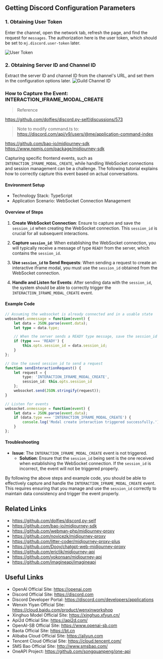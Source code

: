 ## Getting Discord Configuration Parameters

### 1. Obtaining User Token
Enter the channel, open the network tab, refresh the page, and find the request for `messages`. The authorization here is the user token, which should be set to `mj.discord.user-token` later.

![User Token](../img_8.png)

### 2. Obtaining Server ID and Channel ID

Extract the server ID and channel ID from the channel's URL, and set them in the configuration options later.
![Guild Channel ID](../img_9.png)

### How to Capture the Event: INTERACTION_IFRAME_MODAL_CREATE

> Reference

https://github.com/dolfies/discord.py-self/discussions/573

> Note to modify command.ts to: https://discord.com/api/v9/users/@me/application-command-index

https://github.com/bao-io/midjourney-sdk
https://www.npmjs.com/package/midjourney-sdk

Capturing specific frontend events, such as `INTERACTION_IFRAME_MODAL_CREATE`, while handling WebSocket connections and session management can be a challenge. The following tutorial explains how to correctly capture this event based on actual conversations.


#### Environment Setup
- Technology Stack: TypeScript
- Application Scenario: WebSocket Connection Management

#### Overview of Steps

1. **Create WebSocket Connection**:
    Ensure to capture and save the `session_id` when creating the WebSocket connection. This `session_id` is crucial for all subsequent interactions.

2. **Capture `session_id`**:
    When establishing the WebSocket connection, you will typically receive a message of type `READY` from the server, which contains the `session_id`.

3. **Use `session_id` to Send Requests**:
    When sending a request to create an interactive iframe modal, you must use the `session_id` obtained from the WebSocket connection.

4. **Handle and Listen for Events**:
    After sending data with the `session_id`, the system should be able to correctly trigger the `INTERACTION_IFRAME_MODAL_CREATE` event.

#### Example Code

```typescript
// Assuming the websocket is already connected and in a usable state
websocket.onmessage = function(event) {
    let data = JSON.parse(event.data);
    let type = data.type;

    // When the server sends a READY type message, save the session_id
    if (type === 'READY') {
        this.opts.session_id = data.session_id;
    }
};

// Use the saved session_id to send a request
function sendInteractionRequest() {
    let request = {
        type: 'INTERACTION_IFRAME_MODAL_CREATE',
        session_id: this.opts.session_id
    };
    websocket.send(JSON.stringify(request));
}

// Listen for events
websocket.onmessage = function(event) {
    let data = JSON.parse(event.data);
    if (data.type === 'INTERACTION_IFRAME_MODAL_CREATE') {
        console.log('Modal create interaction triggered successfully.');
    }
};
```

#### Troubleshooting

- **Issue**: The `INTERACTION_IFRAME_MODAL_CREATE` event is not triggered.
  - **Solution**: Ensure that the `session_id` being sent is the one received when establishing the WebSocket connection. If the `session_id` is incorrect, the event will not be triggered properly.

By following the above steps and example code, you should be able to effectively capture and handle the `INTERACTION_IFRAME_MODAL_CREATE` event. This requires ensuring that you manage and use the `session_id` correctly to maintain data consistency and trigger the event properly.

## Related Links

- https://github.com/dolfies/discord.py-self
- https://github.com/bao-io/midjourney-sdk
- https://github.com/webman-php/midjourney-proxy
- https://github.com/novicezk/midjourney-proxy
- https://github.com/litter-coder/midjourney-proxy-plus
- https://github.com/Dooy/chatgpt-web-midjourney-proxy
- https://github.com/erictik/midjourney-api
- https://github.com/yokonsan/midjourney-api
- https://github.com/imagineapi/imagineapi

## Useful Links
- OpenAI Official Site: <https://openai.com>
- Discord Official Site: <https://discord.com>
- Discord Developer Portal: <https://discord.com/developers/applications>
- Wenxin Yiyan Official Site: <https://cloud.baidu.com/product/wenxinworkshop>
- Xinghuo Model Official Site: <https://xinghuo.xfyun.cn/>
- Api2d Official Site: <https://api2d.com/>
- OpenAI-SB Official Site: <https://www.openai-sb.com>
- Baota Official Site: <https://bt.cn>
- Alibaba Cloud Official Site: <https://aliyun.com>
- Tencent Cloud Official Site: <https://cloud.tencent.com/>
- SMS Bao Official Site: <http://www.smsbao.com/>
- OneAPI Project: <https://github.com/songquanpeng/one-api>